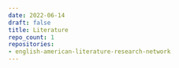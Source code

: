 ```yaml
---
date: 2022-06-14
draft: false
title: Literature
repo_count: 1
repositories:
- english-american-literature-research-network
---
```



